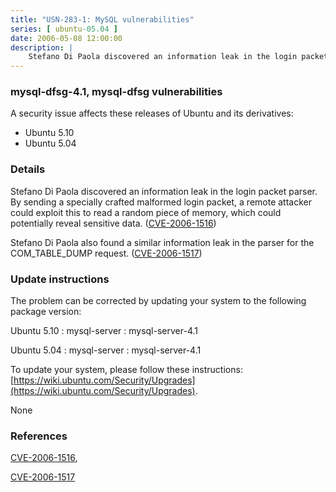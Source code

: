 ```yaml
---
title: "USN-283-1: MySQL vulnerabilities"
series: [ ubuntu-05.04 ]
date: 2006-05-08 12:00:00
description: |
    Stefano Di Paola discovered an information leak in the login packet parser. By sending a specially crafted malformed login packet, a remote attacker could exploit this to read a random piece of memory, which could potentially reveal sensitive data. ([CVE-2006-1516](http://people.ubuntu.com/~ubuntu-security/cve/CVE-2006-1516))
--- 
```

 
### mysql-dfsg-4.1, mysql-dfsg vulnerabilities

A security issue affects these releases of Ubuntu and its derivatives:

* Ubuntu 5.10
* Ubuntu 5.04

### Details

Stefano Di Paola discovered an information leak in the login packet parser. By sending a specially crafted malformed login packet, a remote attacker could exploit this to read a random piece of memory, which could potentially reveal sensitive data. ([CVE-2006-1516](http://people.ubuntu.com/~ubuntu-security/cve/CVE-2006-1516))

Stefano Di Paola also found a similar information leak in the parser for the COM_TABLE_DUMP request. ([CVE-2006-1517](http://people.ubuntu.com/~ubuntu-security/cve/CVE-2006-1517))

### Update instructions

The problem can be corrected by updating your system to the following package version:

Ubuntu 5.10
 : mysql-server 
 : mysql-server-4.1 

Ubuntu 5.04
 : mysql-server 
 : mysql-server-4.1 

To update your system, please follow these instructions: [https://wiki.ubuntu.com/Security/Upgrades](https://wiki.ubuntu.com/Security/Upgrades).

None

### References

 [CVE-2006-1516](http://people.ubuntu.com/~ubuntu-security/cve/CVE-2006-1516), 

 [CVE-2006-1517](http://people.ubuntu.com/~ubuntu-security/cve/CVE-2006-1517)
 
